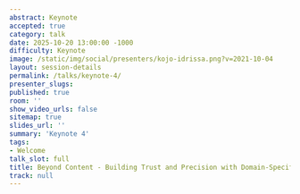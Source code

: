 ```yaml
---
abstract: Keynote
accepted: true
category: talk
date: 2025-10-20 13:00:00 -1000
difficulty: Keynote
image: /static/img/social/presenters/kojo-idrissa.png?v=2021-10-04
layout: session-details
permalink: /talks/keynote-4/
presenter_slugs:
published: true
room: ''
show_video_urls: false
sitemap: true
slides_url: ''
summary: 'Keynote 4'
tags:
- Welcome
talk_slot: full
title: Beyond Content - Building Trust and Precision with Domain-Specific GenAI
track: null
---
```

